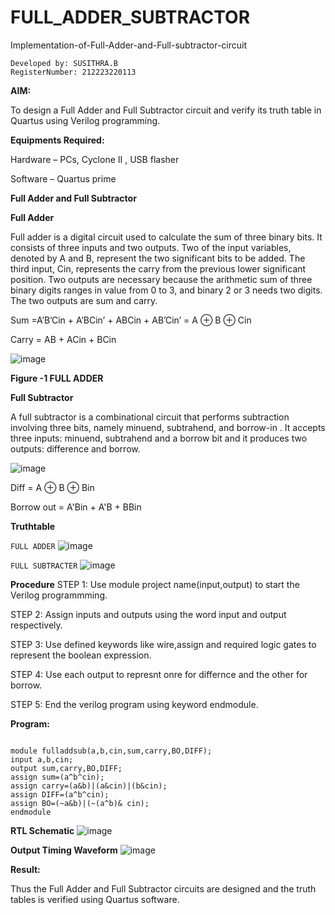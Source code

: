 # FULL_ADDER_SUBTRACTOR

Implementation-of-Full-Adder-and-Full-subtractor-circuit
```
Developed by: SUSITHRA.B
RegisterNumber: 212223220113
```

**AIM:**

To design a Full Adder and Full Subtractor circuit and verify its truth table in Quartus using Verilog programming.

**Equipments Required:**

Hardware – PCs, Cyclone II , USB flasher

Software – Quartus prime

**Full Adder and Full Subtractor**

**Full Adder**

Full adder is a digital circuit used to calculate the sum of three binary bits. It consists of three inputs and two outputs. Two of the input variables, denoted by A and B, represent the two significant bits to be added. The third input, Cin, represents the carry from the previous lower significant position. Two outputs are necessary because the arithmetic sum of three binary digits ranges in value from 0 to 3, and binary 2 or 3 needs two digits. The two outputs are sum and carry.

Sum =A’B’Cin + A’BCin’ + ABCin + AB’Cin’ = A ⊕ B ⊕ Cin 

Carry = AB + ACin + BCin

![image](https://github.com/naavaneetha/FULL_ADDER_SUBTRACTOR/assets/154305477/0f30ba51-5ffb-4198-845f-18e054f675e7)

**Figure -1 FULL ADDER**

**Full Subtractor**

A full subtractor is a combinational circuit that performs subtraction involving three bits, namely minuend, subtrahend, and borrow-in . It accepts three inputs: minuend, subtrahend and a borrow bit and it produces two outputs: difference and borrow.

![image](https://github.com/naavaneetha/FULL_ADDER_SUBTRACTOR/assets/154305477/02b24f51-ab51-4304-9ad6-7b81ffc1ead5)

Diff = A ⊕ B ⊕ Bin 

Borrow out = A'Bin + A'B + BBin

**Truthtable**


```FULL ADDER```
![image](https://github.com/SusithraB/FULL_ADDER_SUBTRACTOR/assets/146347839/b3ad9c73-cc7d-46b7-8bea-bc98fbe29243)


```FULL SUBTRACTER```
![image](https://github.com/SusithraB/FULL_ADDER_SUBTRACTOR/assets/146347839/8c585f57-d288-4e6a-aeb4-de818b5cb661)

**Procedure**
STEP 1: Use module project name(input,output) to start the Verilog programmming.

STEP 2: Assign inputs and outputs using the word input and output respectively.

STEP 3: Use defined keywords like wire,assign and required logic gates to represent the boolean expression.

STEP 4: Use each output to represnt onre for differnce and the other for borrow.

STEP 5: End the verilog program using keyword endmodule.

**Program:**
```

module fulladdsub(a,b,cin,sum,carry,BO,DIFF);
input a,b,cin;
output sum,carry,BO,DIFF;
assign sum=(a^b^cin);
assign carry=(a&b)|(a&cin)|(b&cin);
assign DIFF=(a^b^cin);
assign BO=(~a&b)|(~(a^b)& cin);
endmodule
```

**RTL Schematic**
![image](https://github.com/SusithraB/FULL_ADDER_SUBTRACTOR/assets/146347839/91888c4b-3094-40a8-b098-af53a7220354)


**Output Timing Waveform**
![image](https://github.com/SusithraB/FULL_ADDER_SUBTRACTOR/assets/146347839/78ed098e-a5aa-4805-af26-d0b252f90e04)


**Result:**

Thus the Full Adder and Full Subtractor circuits are designed and the truth tables is verified using Quartus software.




